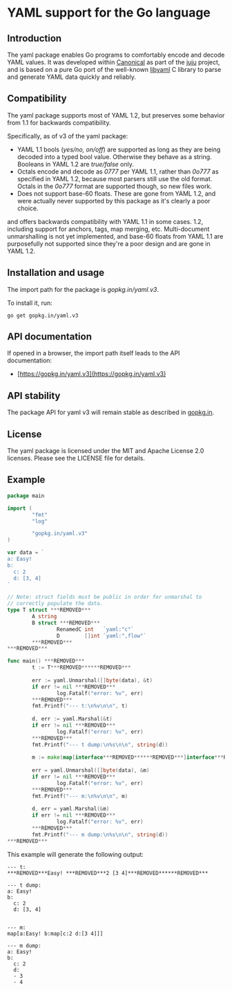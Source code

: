 # YAML support for the Go language

Introduction
------------

The yaml package enables Go programs to comfortably encode and decode YAML
values. It was developed within [Canonical](https://www.canonical.com) as
part of the [juju](https://juju.ubuntu.com) project, and is based on a
pure Go port of the well-known [libyaml](http://pyyaml.org/wiki/LibYAML)
C library to parse and generate YAML data quickly and reliably.

Compatibility
-------------

The yaml package supports most of YAML 1.2, but preserves some behavior
from 1.1 for backwards compatibility.

Specifically, as of v3 of the yaml package:

 - YAML 1.1 bools (_yes/no, on/off_) are supported as long as they are being
   decoded into a typed bool value. Otherwise they behave as a string. Booleans
   in YAML 1.2 are _true/false_ only.
 - Octals encode and decode as _0777_ per YAML 1.1, rather than _0o777_
   as specified in YAML 1.2, because most parsers still use the old format.
   Octals in the  _0o777_ format are supported though, so new files work.
 - Does not support base-60 floats. These are gone from YAML 1.2, and were
   actually never supported by this package as it's clearly a poor choice.

and offers backwards
compatibility with YAML 1.1 in some cases.
1.2, including support for
anchors, tags, map merging, etc. Multi-document unmarshalling is not yet
implemented, and base-60 floats from YAML 1.1 are purposefully not
supported since they're a poor design and are gone in YAML 1.2.

Installation and usage
----------------------

The import path for the package is *gopkg.in/yaml.v3*.

To install it, run:

    go get gopkg.in/yaml.v3

API documentation
-----------------

If opened in a browser, the import path itself leads to the API documentation:

  - [https://gopkg.in/yaml.v3](https://gopkg.in/yaml.v3)

API stability
-------------

The package API for yaml v3 will remain stable as described in [gopkg.in](https://gopkg.in).


License
-------

The yaml package is licensed under the MIT and Apache License 2.0 licenses.
Please see the LICENSE file for details.


Example
-------

```Go
package main

import (
        "fmt"
        "log"

        "gopkg.in/yaml.v3"
)

var data = `
a: Easy!
b:
  c: 2
  d: [3, 4]
`

// Note: struct fields must be public in order for unmarshal to
// correctly populate the data.
type T struct ***REMOVED***
        A string
        B struct ***REMOVED***
                RenamedC int   `yaml:"c"`
                D        []int `yaml:",flow"`
        ***REMOVED***
***REMOVED***

func main() ***REMOVED***
        t := T***REMOVED******REMOVED***
    
        err := yaml.Unmarshal([]byte(data), &t)
        if err != nil ***REMOVED***
                log.Fatalf("error: %v", err)
        ***REMOVED***
        fmt.Printf("--- t:\n%v\n\n", t)
    
        d, err := yaml.Marshal(&t)
        if err != nil ***REMOVED***
                log.Fatalf("error: %v", err)
        ***REMOVED***
        fmt.Printf("--- t dump:\n%s\n\n", string(d))
    
        m := make(map[interface***REMOVED******REMOVED***]interface***REMOVED******REMOVED***)
    
        err = yaml.Unmarshal([]byte(data), &m)
        if err != nil ***REMOVED***
                log.Fatalf("error: %v", err)
        ***REMOVED***
        fmt.Printf("--- m:\n%v\n\n", m)
    
        d, err = yaml.Marshal(&m)
        if err != nil ***REMOVED***
                log.Fatalf("error: %v", err)
        ***REMOVED***
        fmt.Printf("--- m dump:\n%s\n\n", string(d))
***REMOVED***
```

This example will generate the following output:

```
--- t:
***REMOVED***Easy! ***REMOVED***2 [3 4]***REMOVED******REMOVED***

--- t dump:
a: Easy!
b:
  c: 2
  d: [3, 4]


--- m:
map[a:Easy! b:map[c:2 d:[3 4]]]

--- m dump:
a: Easy!
b:
  c: 2
  d:
  - 3
  - 4
```

